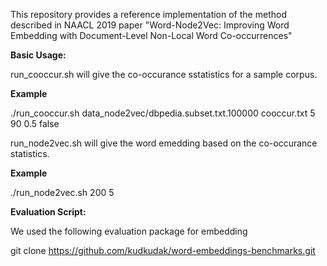 This repository provides a reference implementation of the method described in NAACL 2019 paper "Word-Node2Vec: Improving Word Embedding with Document-Level Non-Local Word Co-occurrences"

**Basic Usage:**

run_cooccur.sh will give the co-occurance sstatistics for a sample corpus.

**Example**

./run_cooccur.sh data_node2vec/dbpedia.subset.txt.100000 cooccur.txt 5 90 0.5  false


run_node2vec.sh will give the word emedding based on the co-occurance statistics.

**Example**

./run_node2vec.sh 200 5 


**Evaluation Script:**

We used the following evaluation package for embedding 

git clone https://github.com/kudkudak/word-embeddings-benchmarks.git
